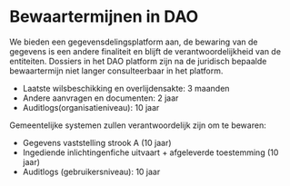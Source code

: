 # Bewaartermijnen in DAO

We bieden een gegevensdelingsplatform aan, de bewaring van de gegevens is een andere finaliteit en blijft de verantwoordelijkheid van de entiteiten.
Dossiers in het DAO platform zijn na de juridisch bepaalde bewaartermijn niet langer consulteerbaar in het platform.
* Laatste wilsbeschikking en overlijdensakte: 3 maanden
* Andere aanvragen en documenten: 2 jaar
* Auditlogs(organisatieniveau): 10 jaar

Gemeentelijke systemen zullen verantwoordelijk zijn om te bewaren:
* Gegevens vaststelling strook A (10 jaar)
* Ingediende inlichtingenfiche uitvaart + afgeleverde toestemming (10 jaar)
* Auditlogs (gebruikersniveau): 10 jaar
